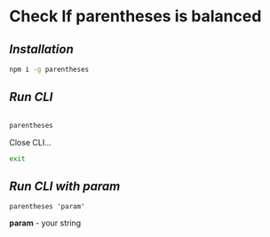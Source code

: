 # Сheck If parentheses is balanced

## _Installation_

```sh
npm i -g parentheses
```

## _Run CLI_

```sh

parentheses

```

Close CLI...

```sh
exit
```

## _Run CLI with param_

```
parentheses 'param'
```

**param** - your string

